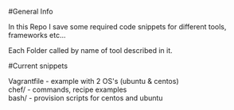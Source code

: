 #General Info

In this Repo I save some required code snippets for different tools, frameworks etc...

Each Folder called by name of tool described in it.


#Current snippets

Vagrantfile - example with 2 OS's (ubuntu & centos) \
chef/ - commands, recipe examples\
bash/ - provision scripts for centos and ubuntu